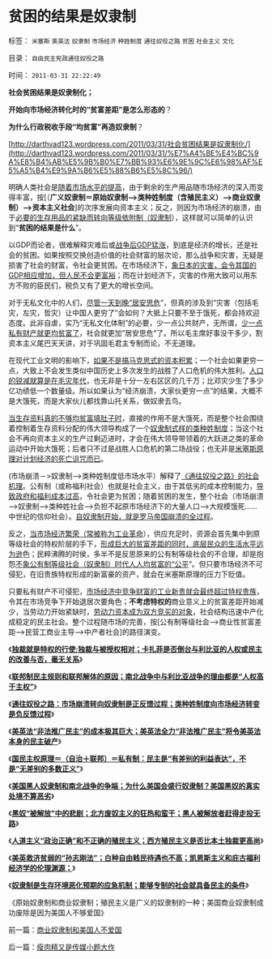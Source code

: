 # 贫困的结果是奴隶制

标签： `米塞斯` `美英法` `奴隶制` `市场经济` `种姓制度` `通往奴役之路` `贫困` `社会主义` `文化` 

目录： `自由民主宪政通往奴役之路`

时间： `2011-03-31 22:22:49`

**社会贫困结果是奴隶制化；**

**开始向市场经济转化时的“贫富差距”是怎么形态的**？

**为什么行政税收手段“均贫富”再造奴隶制**？

[http://darthvad123.wordpress.com/2011/03/31/社会贫困结果是奴隶制化/](http://darthvad123.wordpress.com/2011/03/31/%E7%A4%BE%E4%BC%9A%E8%B4%AB%E5%9B%B0%E7%BB%93%E6%9E%9C%E6%98%AF%E5%A5%B4%E9%9A%B6%E5%88%B6%E5%8C%96/)

明确人类社会是[随着市场水平的提高](../../../2010/5/26/为什么类种姓制度排斥技术进步.md)，由于剩余的生产用品随市场经济的深入而变得丰富，按[（**广义奴隶制＝原始奴隶制——>类种姓制度（含殖民主义）——>商业奴隶制）——>资本主义社会**]的次序发展向资本主义；反之，则因为市场经济的崩溃，由于[必要的生存用品的紧缺而转向等级依附制（奴隶制](../../../2011/3/28/市场崩溃通向奴役之路的正反馈.md)），这样就可以简单的认识到“**贫困的结果是什么**”。

以GDP而论者，很难解释灾难后或[战争后GDP猛涨](../../../2009/12/18/为什么“大炮一响黄金万两”的战争GDP不能富国强兵.md)，到底是经济的增长，还是社会的贫困。如果按照交换创造价值的社会财富的层次论，那么战争和灾害，无疑是损害了社会的财富，令社会更贫困。在市场经济下，[象日本的灾害，会令其国的GDP相应增加，但人民不会更富裕](../../../2010/4/23/外国的需求是需求，自已的需求不是需求.md)；而在计划经济下，灾害的作用大致可以用东方不败的臣民们，税负又有了更大的增长空间。

对于无私文化中的人们，[尽管一天到晚“居安思危](../../../2011/1/8/当“居安思危”成为陋习.md)”，但真的涉及到“灾害（包括毛灾，左灾，哲灾）让中国人更穷了”会如何？大抵上只要不至于饿死，都会持欢迎态度。此非自虐，实乃“无私文化体制”的必要，少一点公共财产，无所谓，[少一点私有财产就更均贫富了](../../../2010/4/26/茅于轼先生学术体系有明显漏洞.md)，社会就更加”居安思危“了。所以毛主席好事没干多少，割资本主义尾巴天天讲，对于巩固毛君主专制而论，不无道理。

在现代工业文明的影响下，[如果不是搞马克思式的资本积累](../../../2010/8/25/资本积累对于资本主义是没有意义的.md)；一个社会如果更穷一点，大致上不会发生类似中国历史上多次发生的战胜了人口危机的伟大胜利。[人口的锐减就算是在毛灾年代](http://hi.baidu.com/darthchn/blog/item/95314adfd09ec94694ee37e1.html)，也无非是十分一左右区区的几千万；比邓灾少生了多少亿功绩低一个数量级。所以如果认为“经济崩溃，大家伙更穷一点”的结果，大概不是大饿死，而是大家伙儿都找靠山托关系，做奴隶去鸟。

[当生存资料真的不够均贫富填肚子时](../../../2010/3/1/要均贫富后才能民主吗？.md)，直接的作用不是大饿死，而是整个社会围绕着控制着生存资料分配的伟大领导构成了一个[奴隶制式样的类种姓制度](../../../2011/3/28/市场崩溃通向奴役之路的正反馈.md)；当这个社会不再向资本主义的生产过剩迈进时，才会在伟大领导带领着的大跃进之类的革命运动中开始大饿死；后者只不过是战胜人口危机的第二场战役；也无非是[米塞斯原理对计划经济的死亡诅咒而已](../../../2011/1/4/米塞斯资本原理的死亡诅咒！.md)。

(市场崩溃－>奴隶制——>类种姓制度低市场水平）解释了[《通往奴役之路》的社会机理](../../../2011/3/27/美英法殖民主义是《通往奴役之路》.md)。公有制（或称福利社会）也就是社会主义，由于其低劣的成本控制能力，[导致政府和福利成本过高](../../../2009/10/25/完善社会保障不是“福利社会”.md)，令社会更为贫困；随着贫困的发生，整个社会（市场崩溃——>奴隶制——>类种姓社会——>负担不起原市场经济下的大量人口——>大规模饿死……中世纪的信仰社会）。[自奴隶制开始，就是罗马帝国崩溃的全过程](../../../2010/9/14/元老院复辟罗马共和国失败.md)。

反之，[当市场经济繁荣（常被称为工业革命](../../../2010/6/1/资本积累阻碍工业革命！有大众需求，才有工业革命！.md)），供应充足时，资源会首先集中到原等级社会的特权阶层的手下，[形成巨大的贫富差距的同时，底层民众的生活水平远为逊](../../../2010/3/5/我国的贫富差距是历史上最小并在继续缩小.md)色；民粹沸腾的时侯，多半不是反思原来的公有制等级社会的不合理，却是抱怨[不象公有制等级社会（奴隶制）时代人人均贫富的“公平](../../../2009/11/14/小奴意识缔造了中国传统文化.md)”。但只要市场经济不可侵犯，在旧贵族特权形成的新富豪的资产，就会在米塞斯原理的压力下贬值。

只要私有财产不可侵犯，[市场经济中竞争财富的工业新贵就会最终超过特权贵族](../../../2009/9/15/极限垄断初始分布也能最终均富.md)，令其在市场竞争下开始退居次要角色；**不考虑特权的**商业意义上的贫富差距开始减少，当劳动力开始紧缺时，[劳动力资本成为双方竞买的对象](../../../2009/7/9/人类社会生产力最主要的生产资本是人权.md)，社会结构迅速中产化成稳定的民主社会。整个过程随市场的完善，按[公有制等级社会——>商业性贫富差距——>民营工商业主导——>中产者社会]的路径演变。

《[**独裁就是特权的行使;独裁与被授权相对；卡扎菲是否倒台与利比亚的人权或民主的改善与否，毫无关系**](../../../2011/3/28/后卡扎菲的利比亚能摆脱独裁的卡扎菲吗？.md)》

《[**联邦制民主规则和联邦解体的原因；南北战争中与利比亚战争的理由都是“人权高于主权”**](../../../2011/3/28/美国解体和联合国危机.md)》

《[**通往奴役之路：市场崩溃转向奴隶制是正反馈过程；类种姓制度向市场经济转变是负反馈过程**](../../../2011/3/28/市场崩溃通向奴役之路的正反馈.md)》

《[**美英法“非法推广民主”的成本极其巨大；美英法全力“非法推广民主”将令美英法本身的民主破产**](../../../2011/3/29/“非法推广民主”会令美英法破产.md)》

《[**国民主权原理＝（自治＋联邦）＝私有制：民主是“有差别的利益表达”，不是“无差别的多数正义”**](../../../2011/3/29/国民主权原理＝私有制.md)》

《[**美国黑人奴隶制和南北战争的争端；为什么美国会盛行奴隶制？美国黑奴的真实处境不算恶劣**](../../../2011/3/29/美国奴隶制和南北战争.md)》

《[**黑奴“被解放”中的悲剧；北方废奴主义的狂热和蛮干；黑人被解放者赶得走投无路**](../../../2011/3/30/黑奴“被解放”中的悲剧.md)》

《[**人道主义“政治正确”和不正确的殖民主义；西方殖民主义是否比本土独裁更高尚**](../../../2011/3/30/人道主义“政治正确”和不正确的殖民主义.md)》

《[**美英救济贫弱的“孙志刚法”；白种自由贱民待遇也不高；凯恩斯主义和庇古福利经济学的伦理渊源；**](../../../2011/3/30/美英“孙志刚法”和黑奴待遇.md)》

《[**奴隶制是生存环境恶化预期的应急机制；能够专制的社会就具备民主的条件**](../../../2011/3/31/奴隶制是生存环境恶化预期的应急机制.md)》

《原始奴隶制和商业奴隶制；殖民主义是广义的奴隶制的一种；美国商业奴隶制成功废除是因为美国人不够爱国》



前一篇：[商业奴隶制和美国人不爱国](../../../2011/3/31/商业奴隶制和美国人不爱国.md)

后一篇：[瘦肉精又是传媒小题大作](../../../2011/4/1/瘦肉精又是传媒小题大作.md)